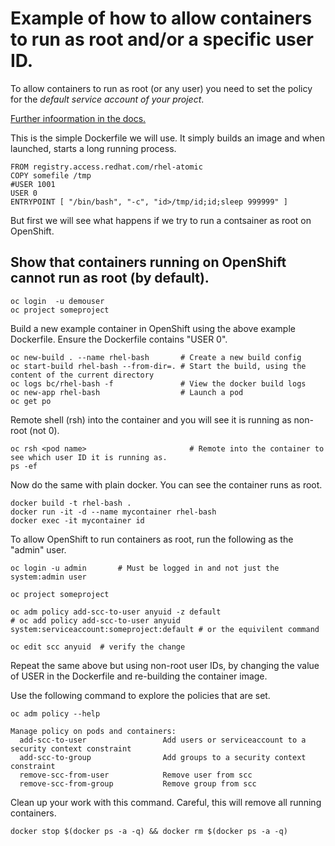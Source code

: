 # Example of how to allow containers to run as root and/or a specific user ID.

To allow containers to run as root (or any user) you need to set the policy for the _default service account of your project_.

[Further infoormation in the docs.](https://docs.openshift.com/container-platform/3.5/admin_guide/manage_scc.html#enable-dockerhub-images-that-require-root)

This is the simple Dockerfile we will use.  It simply builds an image and when launched, starts a long running process.

```
FROM registry.access.redhat.com/rhel-atomic
COPY somefile /tmp
#USER 1001
USER 0
ENTRYPOINT [ "/bin/bash", "-c", "id>/tmp/id;id;sleep 999999" ]
```

But first we will see what happens if we try to run a contsainer as root on OpenShift.

## Show that containers running on OpenShift cannot run as root (by default).

```
oc login  -u demouser
oc project someproject
```

Build a new example container in OpenShift using the above example Dockerfile. Ensure the Dockerfile contains "USER 0".

```
oc new-build . --name rhel-bash       # Create a new build config
oc start-build rhel-bash --from-dir=. # Start the build, using the content of the current directory
oc logs bc/rhel-bash -f               # View the docker build logs
oc new-app rhel-bash                  # Launch a pod
oc get po
```

Remote shell (rsh) into the container and you will see it is running as non-root (not 0).

```
oc rsh <pod name>                       # Remote into the container to see which user ID it is running as. 
ps -ef 
```

Now do the same with plain docker.  You can see the container runs as root.

```
docker build -t rhel-bash .
docker run -it -d --name mycontainer rhel-bash
docker exec -it mycontainer id
```

To allow OpenShift to run containers as root, run the following as the "admin" user.

```
oc login -u admin       # Must be logged in and not just the system:admin user

oc project someproject   

oc adm policy add-scc-to-user anyuid -z default
# oc add policy add-scc-to-user anyuid system:serviceaccount:someproject:default # or the equivilent command 

oc edit scc anyuid  # verify the change 
```
Repeat the same above but using non-root user IDs, by changing the value of USER in the Dockerfile and re-building the container image. 

Use the following command to explore the policies that are set.

```
oc adm policy --help

Manage policy on pods and containers:
  add-scc-to-user                 Add users or serviceaccount to a security context constraint
  add-scc-to-group                Add groups to a security context constraint
  remove-scc-from-user            Remove user from scc
  remove-scc-from-group           Remove group from scc
```

Clean up your work with this command.  Careful, this will remove all running containers. 

```
docker stop $(docker ps -a -q) && docker rm $(docker ps -a -q) 
```


